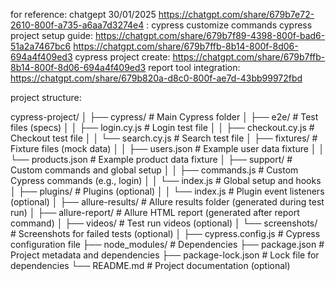 for reference: chatgept 30/01/2025
https://chatgpt.com/share/679b7e72-2610-800f-a735-a6aa7d3274e4 : cypress customize commands
cypress project setup guide: https://chatgpt.com/share/679b7f89-4398-800f-bad6-51a2a7467bc6
https://chatgpt.com/share/679b7ffb-8b14-800f-8d06-694a4f409ed3
cypress project create: https://chatgpt.com/share/679b7ffb-8b14-800f-8d06-694a4f409ed3
report tool integration: https://chatgpt.com/share/679b820a-d8c0-800f-ae7d-43bb99972fbd


project structure:

cypress-project/
│
├── cypress/                             # Main Cypress folder
│   ├── e2e/                             # Test files (specs)
│   │   ├── login.cy.js                 # Login test file
│   │   ├── checkout.cy.js              # Checkout test file
│   │   └── search.cy.js                # Search test file
│   ├── fixtures/                        # Fixture files (mock data)
│   │   ├── users.json                  # Example user data fixture
│   │   └── products.json               # Example product data fixture
│   ├── support/                         # Custom commands and global setup
│   │   ├── commands.js                 # Custom Cypress commands (e.g., login)
│   │   └── index.js                    # Global setup and hooks
│   ├── plugins/                         # Plugins (optional)
│   │   └── index.js                    # Plugin event listeners (optional)
│   ├── allure-results/                  # Allure results folder (generated during test run)
│   ├── allure-report/                   # Allure HTML report (generated after report command)
│   ├── videos/                          # Test run videos (optional)
│   └── screenshots/                     # Screenshots for failed tests (optional)
│
├── cypress.config.js                    # Cypress configuration file
├── node_modules/                        # Dependencies
├── package.json                         # Project metadata and dependencies
├── package-lock.json                    # Lock file for dependencies
└── README.md                            # Project documentation (optional)



